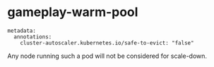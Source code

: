 # gameplay-warm-pool

```
metadata:
  annotations:
    cluster-autoscaler.kubernetes.io/safe-to-evict: "false"

```

Any node running such a pod will not be considered for scale-down.
